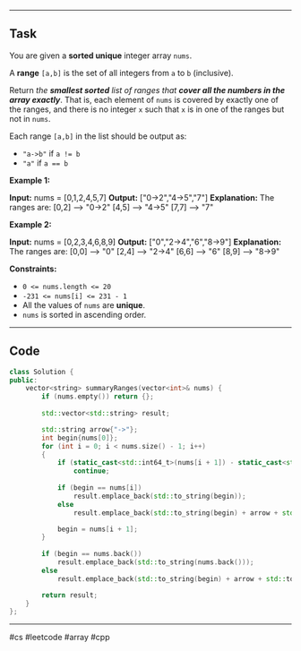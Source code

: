 ___
## Task
You are given a **sorted unique** integer array `nums`.

A **range** `[a,b]` is the set of all integers from `a` to `b` (inclusive).

Return _the **smallest sorted** list of ranges that **cover all the numbers in the array exactly**_. That is, each element of `nums` is covered by exactly one of the ranges, and there is no integer `x` such that `x` is in one of the ranges but not in `nums`.

Each range `[a,b]` in the list should be output as:

- `"a->b"` if `a != b`
- `"a"` if `a == b`

**Example 1:**

**Input:** nums = [0,1,2,4,5,7]
**Output:** ["0->2","4->5","7"]
**Explanation:** The ranges are:
[0,2] --> "0->2"
[4,5] --> "4->5"
[7,7] --> "7"

**Example 2:**

**Input:** nums = [0,2,3,4,6,8,9]
**Output:** ["0","2->4","6","8->9"]
**Explanation:** The ranges are:
[0,0] --> "0"
[2,4] --> "2->4"
[6,6] --> "6"
[8,9] --> "8->9"

**Constraints:**

- `0 <= nums.length <= 20`
- `-231 <= nums[i] <= 231 - 1`
- All the values of `nums` are **unique**.
- `nums` is sorted in ascending order.
___
## Code
```cpp
class Solution {
public:
    vector<string> summaryRanges(vector<int>& nums) {
        if (nums.empty()) return {};
        
        std::vector<std::string> result;

        std::string arrow{"->"};
        int begin{nums[0]};
        for (int i = 0; i < nums.size() - 1; i++)
        {
            if (static_cast<std::int64_t>(nums[i + 1]) - static_cast<std::int64_t>(nums[i]) == 1)
                continue;
            
            if (begin == nums[i])
                result.emplace_back(std::to_string(begin));
            else
                result.emplace_back(std::to_string(begin) + arrow + std::to_string(nums[i]));

            begin = nums[i + 1];
        }
        
        if (begin == nums.back())
            result.emplace_back(std::to_string(nums.back())); 
        else
            result.emplace_back(std::to_string(begin) + arrow + std::to_string(nums.back()));

        return result;
    }
};
```
___
#cs #leetcode #array #cpp